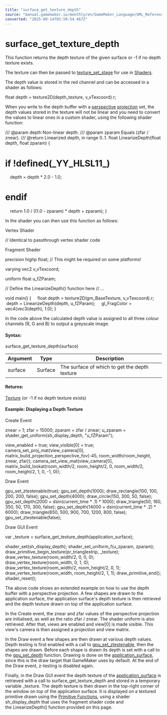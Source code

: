 ```yaml
---
title: "surface_get_texture_depth"
source: "manual.gamemaker.io/monthly/en/GameMaker_Language/GML_Reference/Drawing/Surfaces/surface_get_texture_depth.htm"
converted: "2025-09-14T03:59:54.467Z"
---
```


# surface\_get\_texture\_depth

This function returns the depth texture of the given surface or -1 if no depth texture exists.

The texture can then be passed to [texture\_set\_stage](../Textures/texture_set_stage.md) for use in [Shaders](../../Asset_Management/Shaders/Shaders.md).

The depth value is stored in the red channel and can be accessed in a shader as follows:

float depth = texture2D(depth\_texture, v\_vTexcoord).r;

When you write to the depth buffer with a [perspective](../../Maths_And_Numbers/Matrix_Functions/matrix_build_projection_perspective.md "matrix_build_projection_perspective()") [projection](../../Maths_And_Numbers/Matrix_Functions/matrix_build_projection_perspective_fov.md "matrix_build_projection_perspective_fov()") set, the depth values stored in the texture will not be linear and you need to convert the values to linear ones in a custom shader, using the following shader function:

/// @param depth Non-linear depth.
/// @param zparam Equals (zfar / znear).
/// @return Linearized depth, in range 0..1.
float LinearizeDepth(float depth, float zparam)
{
# if !defined(\_YY\_HLSL11\_)
    depth = depth \* 2.0 - 1.0;
# endif
    return 1.0 / ((1.0 - zparam) \* depth + zparam);
}

In the shader you can then use this function as follows:

Vertex Shader

// Identical to passthrough vertex shader code

Fragment Shader

precision highp float; // This might be required on some platforms!

varying vec2 v\_vTexcoord;

uniform float u\_fZParam;

// Define the LinearizeDepth() function here
// ...

void main()
{
    float depth = texture2D(gm\_BaseTexture, v\_vTexcoord).r;
    depth = LinearizeDepth(depth, u\_fZParam);
    gl\_FragColor = vec4(vec3(depth), 1.0);
}

In the code above the calculated depth value is assigned to all three colour channels (R, G and B) to output a greyscale image.

#### Syntax:

surface\_get\_texture\_depth(surface)

| Argument | Type | Description |
| --- | --- | --- |
| surface | Surface | The surface of which to get the depth texture |

#### Returns:

[Texture](../../Asset_Management/Sprites/Sprite_Information/sprite_get_texture.md) (or -1 if no depth texture exists)

#### Example: Displaying a Depth Texture

Create Event

znear = 1;
zfar = 15000;
zparam = zfar / znear;
u\_zparam = shader\_get\_uniform(sh\_display\_depth, "u\_fZParam");

view\_enabled = true;
view\_visible\[0\] = true;
camera\_set\_proj\_mat(view\_camera\[0\], matrix\_build\_projection\_perspective\_fov(-45, room\_width/room\_height, znear, zfar));
camera\_set\_view\_mat(view\_camera\[0\], matrix\_build\_lookat(room\_width/2, room\_height/2, 0, room\_width/2, room\_height/2, 1, 0, -1, 0));

Draw Event

gpu\_set\_ztestenable(true);
gpu\_set\_depth(1000);
draw\_rectangle(100, 100, 200, 200, false);
gpu\_set\_depth(4000);
draw\_circle(150, 300, 50, false);
gpu\_set\_depth(2000 + dsin(current\_time \* .1) \* 1000);
draw\_triangle(50, 160, 350, 50, 170, 300, false);
gpu\_set\_depth(14000 + dsin(current\_time \* .2) \* 6000);
draw\_triangle(650, 500, 900, 700, 1200, 800, false);
gpu\_set\_ztestenable(false);

Draw GUI Event

var \_texture = surface\_get\_texture\_depth(application\_surface);

shader\_set(sh\_display\_depth);
shader\_set\_uniform\_f(u\_zparam, zparam);
draw\_primitive\_begin\_texture(pr\_trianglestrip, \_texture);
draw\_vertex\_texture(room\_width/2, 0, 0, 0);
draw\_vertex\_texture(room\_width, 0, 1, 0);
draw\_vertex\_texture(room\_width/2, room\_height/2, 0, 1);
draw\_vertex\_texture(room\_width, room\_height/2, 1, 1);
draw\_primitive\_end();
shader\_reset();

The above code shows an extended example on how to use the depth buffer with a perspective projection. A few shapes are drawn to the application surface, the application surface's depth texture is then retrieved and the depth texture drawn on top of the application surface.

In the Create event, the znear and zfar values of the perspective projection are initialised, as well as the ratio zfar / znear. The shader uniform is also retrieved. After that, views are enabled and view\[0\] is made visible. This view's camera is then assigned a projection and view matrix.

In the Draw event a few shapes are then drawn at various depth values. Depth testing is first enabled with a call to [gpu\_set\_ztestenable](../GPU_Control/gpu_set_ztestenable.md), then the shapes are drawn. Before each shape is drawn its depth is set with a call to the [gpu\_set\_depth](../GPU_Control/gpu_set_depth.md) function. Drawing is done on the [application\_surface](application_surface.md), since this is the draw target that GameMaker uses by default. At the end of the Draw event, z-testing is disabled again.

Finally, in the Draw GUI event the depth texture of the [application\_surface](application_surface.md) is retrieved with a call to surface\_get\_texture\_depth and stored in a temporary variable \_texture. The depth texture is then drawn in the top-right corner of the window on top of the application surface. It is displayed on a textured primitive drawn using the [Primitive Functions](../Primitives/Primitives_And_Vertex_Formats.htm#h), using a shader sh\_display\_depth that uses the fragment shader code and the LinearizeDepth() function provided on this page.
